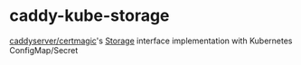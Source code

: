 # caddy-kube-storage
[caddyserver/certmagic](https://github.com/caddyserver/certmagic)'s [Storage](https://pkg.go.dev/github.com/caddyserver/certmagic#Storage) interface implementation with Kubernetes ConfigMap/Secret
